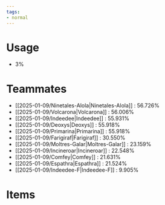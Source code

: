 ```yaml
---
tags:
- normal
---
```

# Usage
- 3%
# Teammates
- [[2025-01-09/Ninetales-Alola|Ninetales-Alola]] : 56.726%
- [[2025-01-09/Volcarona|Volcarona]] : 56.006%
- [[2025-01-09/Indeedee|Indeedee]] : 55.931%
- [[2025-01-09/Deoxys|Deoxys]] : 55.918%
- [[2025-01-09/Primarina|Primarina]] : 55.918%
- [[2025-01-09/Farigiraf|Farigiraf]] : 30.550%
- [[2025-01-09/Moltres-Galar|Moltres-Galar]] : 23.159%
- [[2025-01-09/Incineroar|Incineroar]] : 22.548%
- [[2025-01-09/Comfey|Comfey]] : 21.631%
- [[2025-01-09/Espathra|Espathra]] : 21.524%
- [[2025-01-09/Indeedee-F|Indeedee-F]] : 9.905%
# Items